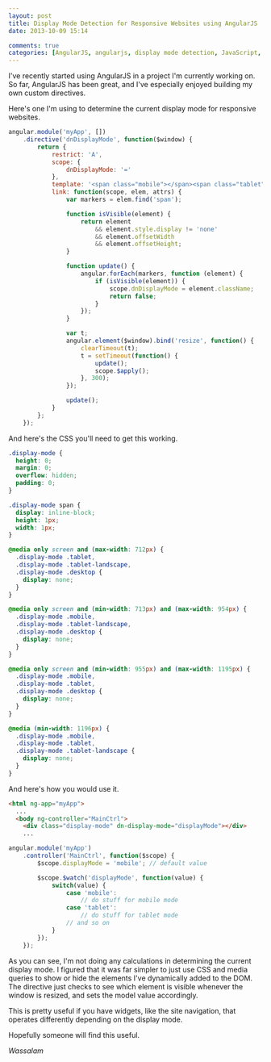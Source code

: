 ```yaml
---
layout: post
title: Display Mode Detection for Responsive Websites using AngularJS
date: 2013-10-09 15:14

comments: true
categories: [AngularJS, angularjs, display mode detection, JavaScript, javascript, Web Development]
---
```

I've recently started using AngularJS in a project I'm currently working on. So far, AngularJS has been great, and I've especially enjoyed building my own custom directives.

Here's one I'm using to determine the current display mode for responsive websites.

<!--more-->

```javascript
angular.module('myApp', [])
    .directive('dnDisplayMode', function($window) {
        return {
            restrict: 'A',
            scope: {
                dnDisplayMode: '='
            },
            template: '<span class="mobile"></span><span class="tablet"></span><span class="tablet-landscape"></span><span class="desktop"></span>',
            link: function(scope, elem, attrs) {
                var markers = elem.find('span');

                function isVisible(element) {
                    return element
                        && element.style.display != 'none'
                        && element.offsetWidth
                        && element.offsetHeight;
                }

                function update() {
                    angular.forEach(markers, function (element) {
                        if (isVisible(element)) {
                            scope.dnDisplayMode = element.className;
                            return false;
                        }
                    });
                }

                var t;
                angular.element($window).bind('resize', function() {
                    clearTimeout(t);
                    t = setTimeout(function() {
                        update();
                        scope.$apply();
                    }, 300);
                });

                update();
            }
        };
    });
```

And here's the CSS you'll need to get this working.

```css
.display-mode {
  height: 0;
  margin: 0;
  overflow: hidden;
  padding: 0;
}

.display-mode span {
  display: inline-block;
  height: 1px;
  width: 1px;
}

@media only screen and (max-width: 712px) {
  .display-mode .tablet,
  .display-mode .tablet-landscape,
  .display-mode .desktop {
    display: none;
  }
}

@media only screen and (min-width: 713px) and (max-width: 954px) {
  .display-mode .mobile,
  .display-mode .tablet-landscape,
  .display-mode .desktop {
    display: none;
  }
}

@media only screen and (min-width: 955px) and (max-width: 1195px) {
  .display-mode .mobile,
  .display-mode .tablet,
  .display-mode .desktop {
    display: none;
  }
}

@media (min-width: 1196px) {
  .display-mode .mobile,
  .display-mode .tablet,
  .display-mode .tablet-landscape {
    display: none;
  }
}
```

And here's how you would use it.

```html
<html ng-app="myApp">
  ...
  <body ng-controller="MainCtrl">
    <div class="display-mode" dn-display-mode="displayMode"></div>
    ...
```

```javascript
angular.module('myApp')
    .controller('MainCtrl', function($scope) {
        $scope.displayMode = 'mobile'; // default value

        $scope.$watch('displayMode', function(value) {
            switch(value) {
                case 'mobile':
                    // do stuff for mobile mode
                case 'tablet':
                    // do stuff for tablet mode
                // and so on
            }
        });
    });
```

As you can see, I'm not doing any calculations in determining the current display mode. I figured that it was far simpler to just use CSS and media queries to show or hide the elements I've dynamically added to the DOM. The directive just checks to see which element is visible whenever the window is resized, and sets the model value accordingly.

This is pretty useful if you have widgets, like the site navigation, that operates differently depending on the display mode.

Hopefully someone will find this useful.

*Wassalam*

